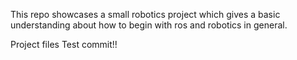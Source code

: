 
This repo showcases a small robotics project which gives a basic understanding about how to begin with ros and robotics in general.


Project files
Test commit!!
